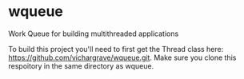 wqueue
======

Work Queue for building multithreaded applications

To build this project you'll need to first get the Thread class here: 
https://github.com/vichargrave/wqueue.git. Make sure you clone this 
respoitory in the same directory as wqueue.
